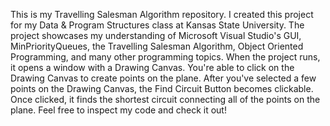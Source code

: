 This is my Travelling Salesman Algorithm repository. I created this project for my Data & Program Structures class at Kansas State University. 
The project showcases my understanding of Microsoft Visual Studio's GUI, MinPriorityQueues, the Travelling Salesman Algorithm, Object Oriented Programming, and many other programming topics. 
When the project runs, it opens a window with a Drawing Canvas. You're able to click on the Drawing Canvas to create points on the plane.
After you've selected a few points on the Drawing Canvas, the Find Circuit Button becomes clickable. Once clicked, it finds the shortest circuit connecting all of the points on the plane. 
Feel free to inspect my code and check it out!

